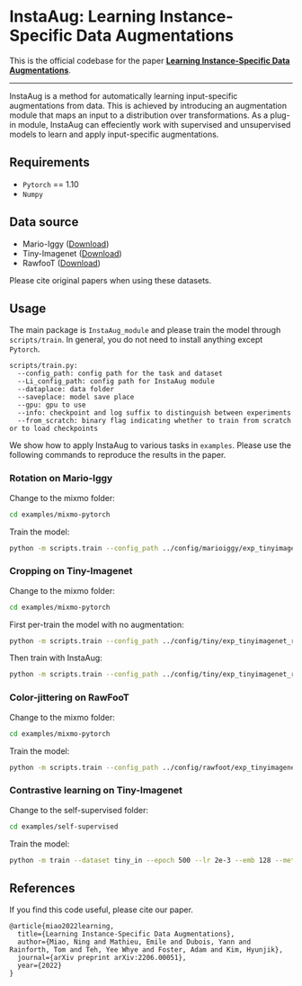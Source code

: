 # InstaAug: Learning Instance-Specific Data Augmentations
This is the official codebase for the paper [**Learning Instance-Specific Data Augmentations**](https://arxiv.org/pdf/2206.00051.pdf). 

--------------------
InstaAug is a method for automatically learning input-specific augmentations from data. This is achieved by introducing an augmentation module that maps an input to a distribution over transformations. As a plug-in module, InstaAug can effeciently work with supervised and unsupervised models to learn and apply input-specific augmentations.

## Requirements
* `Pytorch` == 1.10
* `Numpy`  

## Data source 
* Mario-Iggy ([Download](https://github.com/g-benton/learning-invariances/tree/master/experiments/mario-iggy))
* Tiny-Imagenet ([Download](http://cs231n.stanford.edu/tiny-imagenet-200.zip))
* RawfooT ([Download](http://projects.ivl.disco.unimib.it/minisites/rawfoot/))  

Please cite original papers when using these datasets.

## Usage
The main package is `InstaAug_module` and please train the model through `scripts/train`. In general, you do not need to install anything except `Pytorch`.
```
scripts/train.py:
  --config_path: config path for the task and dataset 
  --Li_config_path: config path for InstaAug module
  --dataplace: data folder
  --saveplace: model save place 
  --gpu: gpu to use
  --info: checkpoint and log suffix to distinguish between experiments
  --from_scratch: binary flag indicating whether to train from scratch or to load checkpoints
```

We show how to apply InstaAug to various tasks in `examples`. Please use the following commands to reproduce the results in the paper.

### Rotation on Mario-Iggy


Change to the mixmo folder:
```sh
cd examples/mixmo-pytorch
```

Train the model:
```sh
python -m scripts.train --config_path ../config/marioiggy/exp_tinyimagenet_res18_1net_standard_bar1_test.yaml --dataplace ../../data/ --saveplace model_marioiggy/ --gpu 0 --info test --from_scratch --Li_config_path ../../InstaAug_module/configs/config_rotation_supervised.yaml
```

### Cropping on Tiny-Imagenet
Change to the mixmo folder:
```sh
cd examples/mixmo-pytorch
```

First per-train the model with no augmentation: 
```sh
python -m scripts.train --config_path ../config/tiny/exp_tinyimagenet_res18_1net_standard_bar1_test_pretrain.yaml --dataplace ../../data/ --saveplace model_tiny/ --gpu 5 --info memory --from_scratch --max_tolerance 10
```

Then train with InstaAug:
```sh
python -m scripts.train --config_path ../config/tiny/exp_tinyimagenet_res18_1net_standard_bar1_test.yaml --dataplace ../../data --saveplace model_tiny/ --gpu 0 --info test --from_scratch --Li_config_path ../../InstaAug_module/configs/config_crop_supervised.yaml --max_tolerance 10 -checkpoint model_tiny/exp_tinyimagenet_res18_1net_testmemory/checkpoint_epoch_010.ckpt
```

### Color-jittering on RawFooT
Change to the mixmo folder:
```sh
cd examples/mixmo-pytorch
```

Train the model:
```sh
python -m scripts.train --config_path ../config/rawfoot/exp_tinyimagenet_res18_1net_standard_bar1_test_pretrain.yaml --dataplace ../../data/ --saveplace model_rawfoot/ --gpu 0 --info test --from_scratch --Li_config_path ../../InstaAug_module/configs/config_color_jittering_supervised.yaml
```

### Contrastive learning on Tiny-Imagenet
Change to the self-supervised folder:
```sh
cd examples/self-supervised
```

Train the model:
```sh
python -m train --dataset tiny_in --epoch 500 --lr 2e-3 --emb 128 --method contrastive--model_folder model/test --Li_config_path ../../InstaAug_module/configs/config_crop_contrastive.yaml --eval_every 50 --crop_s0 1.0 --crop_s1 1.0 --crop_r0 1.0 --crop_r1 1.0 --wandb_name test --entropy_weights 0.003 --num_workers 4 --target_entropy 3.7
```

## References
If you find this code useful, please cite our paper.
```
@article{miao2022learning,
  title={Learning Instance-Specific Data Augmentations},
  author={Miao, Ning and Mathieu, Emile and Dubois, Yann and Rainforth, Tom and Teh, Yee Whye and Foster, Adam and Kim, Hyunjik},
  journal={arXiv preprint arXiv:2206.00051},
  year={2022}
}
```
